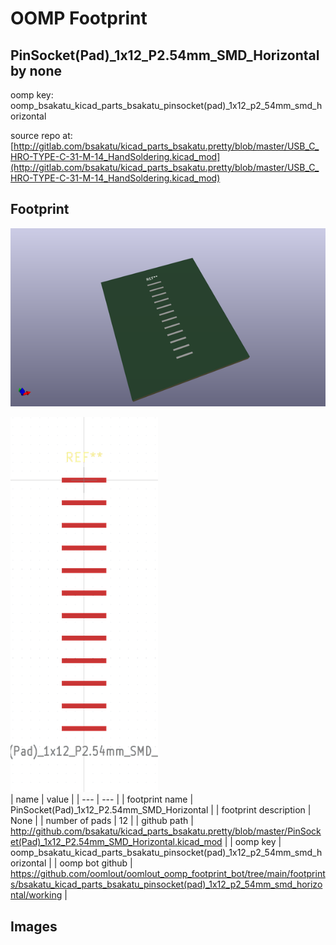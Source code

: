 # OOMP Footprint  
## PinSocket(Pad)_1x12_P2.54mm_SMD_Horizontal  by none  
  
oomp key: oomp_bsakatu_kicad_parts_bsakatu_pinsocket(pad)_1x12_p2_54mm_smd_horizontal  
  
source repo at: [http://gitlab.com/bsakatu/kicad_parts_bsakatu.pretty/blob/master/USB_C_HRO-TYPE-C-31-M-14_HandSoldering.kicad_mod](http://gitlab.com/bsakatu/kicad_parts_bsakatu.pretty/blob/master/USB_C_HRO-TYPE-C-31-M-14_HandSoldering.kicad_mod)  
## Footprint  
  
[![working_kicad_pcb_3d.png](working_kicad_pcb_3d_600.png)](working_kicad_pcb_3d.png)  
  
[![working.png](working_600.png)](working.png)  
| name | value | 
| --- | --- | 
| footprint name | PinSocket(Pad)_1x12_P2.54mm_SMD_Horizontal | 
| footprint description | None | 
| number of pads | 12 | 
| github path | http://github.com/bsakatu/kicad_parts_bsakatu.pretty/blob/master/PinSocket(Pad)_1x12_P2.54mm_SMD_Horizontal.kicad_mod | 
| oomp key | oomp_bsakatu_kicad_parts_bsakatu_pinsocket(pad)_1x12_p2_54mm_smd_horizontal | 
| oomp bot github | https://github.com/oomlout/oomlout_oomp_footprint_bot/tree/main/footprints/bsakatu_kicad_parts_bsakatu_pinsocket(pad)_1x12_p2_54mm_smd_horizontal/working | 
## Images  
